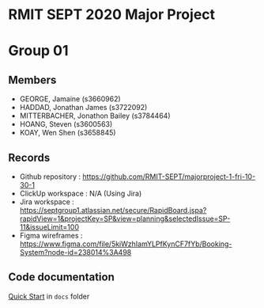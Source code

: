 # RMIT SEPT 2020 Major Project

# Group 01

## Members
  - GEORGE, Jamaine (s3660962)
  - HADDAD, Jonathan James (s3722092)
  - MITTERBACHER, Jonathon Bailey (s3784464)
  - HOANG, Steven (s3600563)
  - KOAY, Wen Shen (s3658845)

## Records

* Github repository : https://github.com/RMIT-SEPT/majorproject-1-fri-10-30-1
* ClickUp workspace : N/A (Using Jira)
* Jira workspace    : https://septgroup1.atlassian.net/secure/RapidBoard.jspa?rapidView=1&projectKey=SP&view=planning&selectedIssue=SP-11&issueLimit=100
* Figma wireframes  : https://www.figma.com/file/5kiWzhIamYLPfKynCF7fYb/Booking-System?node-id=238014%3A498


## Code documentation

[Quick Start](/docs/README.md) in `docs` folder
